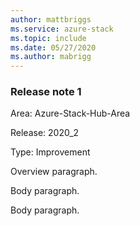 ```yaml
---
author: mattbriggs
ms.service: azure-stack
ms.topic: include
ms.date: 05/27/2020
ms.author: mabrigg
---
```


### Release note 1

Area: Azure-Stack-Hub-Area

Release: 2020_2

Type: Improvement

Overview paragraph.

Body paragraph.

Body paragraph.